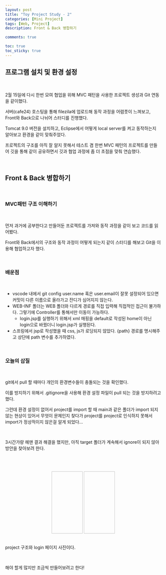 ```yaml
---
layout: post
title: "Toy Project Study - 2"
categories: [Mini Project]
tags: [Web, Project]
description: Front & Back 병합하기

comments: true

toc: true
toc_sticky: true
---
```


## 프로그램 설치 및 환경 설정

<br>

2월 15일에 다시 한번 모여 협업을 위해 MVC 패턴을 사용한 프로젝트 생성과 Git 연동을 같이했다.

서버(cafe24) 호스팅을 통해 filezila에 업로드해 동작 과정을 어렴풋이 느껴보고, Front와 Back으로 나뉘어 스터디를 진행했다.

Tomcat 9.0 버전을 설치하고, Eclipse에서 어떻게 local server를 켜고 동작하는지 알아보고 환경을 같이 맞춰주었다.

프로젝트의 구조를 아직 잘 알지 못해서 테스트 겸 한번 MVC 패턴의 프로젝트를 만들어 깃을 통해 같이 공유하면서 깃과 협업 과정에 좀 더 초점을 맞춰 연습했다.

<br>

## Front & Back 병합하기

<br>

### MVC패턴 구조 이해하기

<br>

먼저 과거에 공부한다고 만들어둔 프로젝트를 가져와 동작 과정을 같이 보고 코드를 읽어봤다.

Front와 Back에서의 구조와 동작 과정이 어떻게 되는지 같이 스터디를 해보고 Git을 이용해 협업하고자 했다.

<br>

### 배운점

<br>

 - vscode 내에서 git config user.name 혹은 user.email이 잘못 설정되어 있으면 커밋이 다른 이름으로 올라가고 잔디가 심어지지 않는다.
 - WEB-INF 폴더는 WEB 폴더와 다르게 경로를 직접 입력해 직접적인 접근이 불가하다. 그렇기에 Controller를 통해서만 이동이 가능하다.
    - login.jsp를 실행하기 위해서 xml 매핑을 default로 작성된 home이 아닌 login으로 바꿨더니 login.jsp가 실행된다.
- 스프링에서 jsp로 작성했을 때 css, js가 로딩되지 않았다. {path} 경로를 명시해주고 상단에 path 변수를 추가하였다.

<br>

### 오늘의 삽질

<br>

git에서 pull 할 때마다 개인의 환경변수들이 충돌되는 것을 확인했다.

이를 방지하기 위해서 .gitignore을 사용해 환경 설정 파일이 pull 되는 것을 방지하려고 했다.

그런데 환경 설정이 없어서 project를 import 할 때 main과 같은 폴더가 import 되지 않는 현상이 있어서 무엇이 문제인지 찾다가 project를 project로 인식하지 못해서 import가 정상적이지 않은걸 알게 되었다...

<br>

3시간가량 헤맨 결과 해결을 했지만, 아직 target 폴더가 계속해서 ignore이 되지 않아 방안을 찾아보려 한다.

<br>
<br>
<br>

<center>
  <img
    src: url(..\..\assets\img\project_구조.JPG)
    width="100"
    height="200"
  />
  <img
    src: url(..\..\assets\img\login_page.JPG)
    width="100"
    height="200"
  />
</center>

<br>

project 구조와 login 페이지 사진이다.

<br>

해야 할게 많지만 조금씩 만들어보려고 한다!